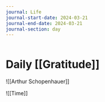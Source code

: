 ```yaml
---
journal: Life
journal-start-date: 2024-03-21
journal-end-date: 2024-03-21
journal-section: day
---
```

```calendar-nav
```

# Daily [[Gratitude]]

![[Arthur Schopenhauer]]

![[Time]]





